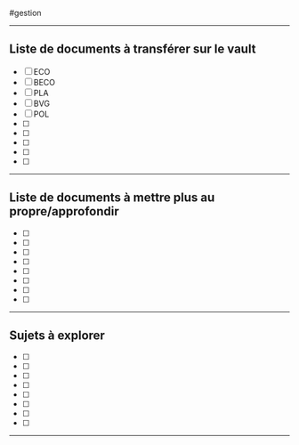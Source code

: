 #gestion
___
## Liste de documents à transférer sur le vault
- [ ] ECO
- [ ] BECO
- [ ] PLA
- [ ] BVG
- [ ] POL
- [ ] 
- [ ] 
- [ ] 
- [ ] 
- [ ] 
___
## Liste de documents à mettre plus au propre/approfondir
- [ ] 
- [ ] 
- [ ] 
- [ ] 
- [ ] 
- [ ] 
- [ ] 
- [ ] 
___
## Sujets à explorer 
- [ ] 
- [ ] 
- [ ] 
- [ ] 
- [ ] 
- [ ] 
- [ ] 
- [ ] 
___